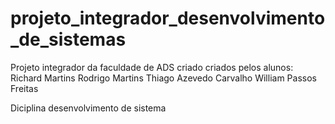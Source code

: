 # projeto_integrador_desenvolvimento_de_sistemas

Projeto integrador da faculdade de ADS criado criados pelos alunos:
Richard Martins
Rodrigo Martins
Thiago Azevedo Carvalho
William Passos Freitas


Diciplina desenvolvimento de sistema 
